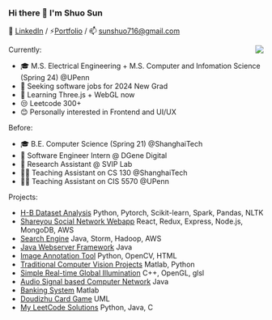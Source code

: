 ### Hi there 👋 I'm Shuo Sun

👔 [LinkedIn](https://www.linkedin.com/in/sunshuo/) / ⚡[Portfolio](https://mistaround.github.io/portfolio/) / 📫 sunshuo716@gmail.com

<a href="https://github.com/mistaround">
  <img align="right" src="https://github-readme-stats.vercel.app/api?username=mistaround&show_icons=true" />
</a>

Currently:
- 🎓 M.S. Electrical Engineering + M.S. Computer and Infomation Science (Spring 24) @UPenn
- 🤔 Seeking software jobs for 2024 New Grad
- 🌱 Learning Three.js + WebGL now
- 😒 Leetcode 300+
- 😊 Personally interested in Frontend and UI/UX

Before:
- 🎓 B.E. Computer Science (Spring 21) @ShanghaiTech 
- 👔 Software Engineer Intern @ DGene Digital
- 🔭 Research Assistant @ SVIP Lab
- 🧑‍🏫 Teaching Assistant on CS 130 @ShanghaiTech 
- 🧑‍🏫 Teaching Assistant on CIS 5570 @UPenn 

Projects:
- [H-B Dataset Analysis](https://github.com/mistaround/h1b-analysis) Python, Pytorch, Scikit-learn, Spark, Pandas, NLTK
- [Shareyou Social Network Webapp](https://github.com/mistaround/group-centric-social-network-webapp) React, Redux, Express, Node.js, MongoDB, AWS
- [Search Engine](https://github.com/mistaround/search_engine_from_scratch) Java, Storm, Hadoop, AWS
- [Java Webserver Framework](https://github.com/mistaround/Webapp-server-framework/tree/main) Java
- [Image Annotation Tool](https://github.com/mistaround/annotation_tool) Python, OpenCV, HTML
- [Traditional Computer Vision Projects](https://github.com/mistaround/Traditional_Computer_Vision) Matlab, Python
- [Simple Real-time Global Illumination](https://github.com/mistaround/CS171-Computer-Graphics-Project) C++, OpenGL, glsl
- [Audio Signal based Computer Network](https://github.com/mistaround/CS120-Computer-Network) Java
- [Banking System](https://github.com/mistaround/CS120-Computer-Network) Matlab
- [Doudizhu Card Game](https://github.com/mistaround/Doudizhu-UML) UML
- [My LeetCode Solutions](https://github.com/mistaround/LeetCode) Python, Java, C
